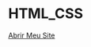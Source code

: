 # HTML_CSS


 <a href="https://gabrielx1323.github.io/HTML_CSS/Desafios/Desafio%20Do%20Android%202/">Abrir Meu Site</a>
